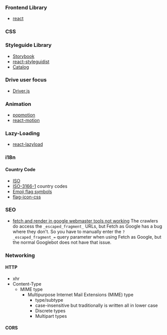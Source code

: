 



### Frontend Library

- [react](https://github.com/facebook/react)

### CSS

### Styleguide Library

- [Storybook](https://storybook.js.org/)
- [react-styleguidist](https://github.com/styleguidist/react-styleguidist)
- [Catalog](https://catalog.style)

### Drive user focus 
- [Driver.js](http://kamranahmed.info/driver)

### Animation 
- [popmotion](https://popmotion.io/)
- [react-motion](https://github.com/chenglou/react-motion)

### Lazy-Loading
- [react-lazyload](https://github.com/jasonslyvia/react-lazyload)

### i18n

#### Country Code 
- [ISO](https://www.iso.org/obp/ui/#search/code/)
- [ISO-3166-1](https://en.wikipedia.org/wiki/ISO_3166-1) country codes
- [Emoji flag symbols](https://apps.timwhitlock.info/emoji/tables/iso3166)
- [flag-icon-css](https://github.com/lipis/flag-icon-css)


### SEO
- [fetch and render in google webmaster tools not working](https://github.com/prerender/prerender/issues/120#issuecomment-305216710)
  The crawlers do access the `_escaped_fragment_` URLs, but Fetch as Google has a bug where they don't. So you have to manually enter the `?_escaped_fragment_=` query parameter when using Fetch as Google, but the normal Googlebot does not have that issue.
  
### Networking

#### HTTP

- xhr
- Content-Type
  - MIME type
    - Multipurpose Internet Mail Extensions (MIME) type
      - type/subtype
      - case-insensitive but traditionally is written all in lower case
      - Discrete types
      - Multipart types

#### CORS

